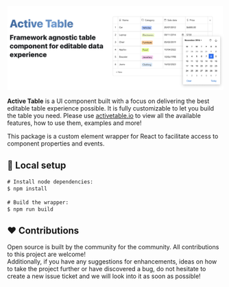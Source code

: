 <br />

![alt text](../../readme/title.png)

<b>Active Table</b> is a UI component built with a focus on delivering the best editable table experience possible. It is fully customizable to let you build the table you need. Please use [activetable.io](https://activetable.io/) to view all the available features, how to use them, examples and more!

This package is a custom element wrapper for React to facilitate access to component properties and events.

## :construction_worker: Local setup

```
# Install node dependencies:
$ npm install

# Build the wrapper:
$ npm run build
```

## :heart: Contributions

Open source is built by the community for the community. All contributions to this project are welcome!
<br> Additionally, if you have any suggestions for enhancements, ideas on how to take the project further or have discovered a bug, do not hesitate to create a new issue ticket and we will look into it as soon as possible!
